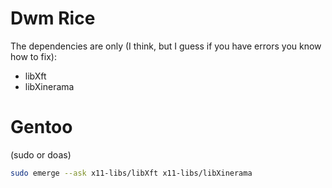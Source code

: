 # Dwm Rice
The dependencies are only (I think, but I guess if you have errors you know how to fix):
- libXft
- libXinerama

# Gentoo
(sudo or doas)
```bash
sudo emerge --ask x11-libs/libXft x11-libs/libXinerama
```
